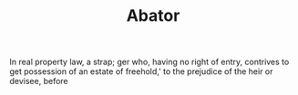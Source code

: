 ---
title: Abator
letter: A
permalink: "/definitions/bld-abator.html"
body: In real property law, a strap; ger who, having no right of entry, contrives
  to get possession of an estate of freehold,' to the prejudice of the heir or devisee,
  before
published_at: '2018-07-07'
source: Black's Law Dictionary 2nd Ed (1910)
layout: post
---